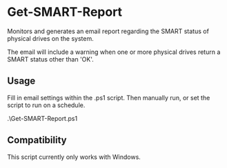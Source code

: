 # Get-SMART-Report
Monitors and generates an email report regarding the SMART status of physical drives on the system.

The email will include a warning when one or more physical drives return a SMART status other than 'OK'.

## Usage
Fill in email settings within the .ps1 script. Then manually run, or set the script to run on a schedule.

.\Get-SMART-Report.ps1

## Compatibility
This script currently only works with Windows.